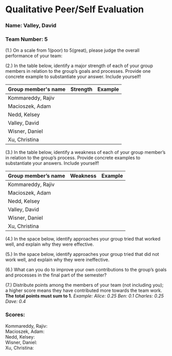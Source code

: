 # Qualitative Peer/Self Evaluation

### Name: Valley, David
### Team Number: 5

(1.) On a scale from 1(poor) to 5(great), please judge the overall performance of your team:

(2.) In the table below, identify a major strength of each of your group members in relation to the group’s goals and processes. Provide one concrete example to substantiate your answer. Include yourself!

| Group member's name | Strength | Example |
| ------------------- | -------- | ------- |
|Kommareddy, Rajiv|||
|Macioszek, Adam|||
|Nedd, Kelsey|||
|Valley, David|||
|Wisner, Daniel|||
|Xu, Christina|||

(3.) In the table below, identify a weakness of each of your group member’s in relation to the group’s process. Provide concrete examples to substantiate your answers. Include yourself!

| Group member’s name | Weakness | Example |
| ------------------- | -------- | ------- |
|Kommareddy, Rajiv|||
|Macioszek, Adam|||
|Nedd, Kelsey|||
|Valley, David|||
|Wisner, Daniel|||
|Xu, Christina|||

(4.) In the space below, identify approaches your group tried that worked well, and explain why they were effective.

(5.) In the space below, identify approaches your group tried that did not work well, and explain why they were ineffective.

(6.) What can you do to improve your own contributions to the group’s goals and processes in the final part of the semester?

(7.) Distribute points among the members of your team (not including you); a higher score means they have contributed more towards the team work. **The total points must sum to 1.**
*Example:
Alice: 0.25
Ben: 0.1
Charles: 0.25
Dave: 0.4*

### Scores:
Kommareddy, Rajiv:  
Macioszek, Adam:  
Nedd, Kelsey:  
Wisner, Daniel:  
Xu, Christina:  


